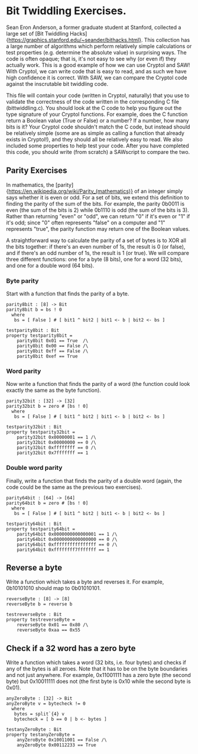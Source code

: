 # Bit Twiddling Exercises.

Sean Eron Anderson, a former graduate student at Stanford, collected a large set of [Bit Twiddling Hacks]{https://graphics.stanford.edu/~seander/bithacks.html}.  This collection has a large number of algorithms which perform relatively simple calculations or test properties (e.g. determine the absolute value) in surprising ways.  The code is often opaque; that is, it's not easy to see why (or even if) they actually work.  This is a good example of how we can use Cryptol and SAW!  With Cryptol, we can write code that is easy to read, and as such we have high confidence it is correct.  With SAW, we can compare the Cryptol code against the inscrutable bit twiddling code.

This file will contain your code (written in Cryptol, naturally) that you use to validate the correctness of the code written in the corresponding C file (bittwiddling.c).  You should look at the C code to help you figure out the type signature of your Cryptol functions.  For example, does the C function return a Boolean value (True or False) or a number?  If a number, how many bits is it?  Your Cryptol code shouldn't match the C code, but instead should be relatively simple (some are as simple as calling a function that already exists in Cryptol!), and they should all be relatively easy to read.  We also included some properties to help test your code.  After you have completed this code, you should write (from scratch) a SAWscript to compare the two.

## Parity Exercises

In mathematics, the [parity]{https://en.wikipedia.org/wiki/Parity_(mathematics)} of an integer simply says whether it is even or odd.  For a set of bits, we extend this definition to finding the parity of the sum of the bits.  For example, the parity 0b0011 is even (the sum of the bits is 2) while 0b1110 is odd (the sum of the bits is 3).  Rather than returning "even" or "odd", we can return "0" if it's even or "1" if it's odd; since "0" often represents "false" on a computer and "1" represents "true", the parity function may return one of the Boolean values.

A straightforward way to calculate the parity of a set of bytes is to XOR all the bits together: if there's an even number of 1s, the result is 0 (or false), and if there's an odd number of 1s, the result is 1 (or true).  We will compare three different functions: one for a byte (8 bits), one for a word (32 bits), and one for a double word (64 bits).

### Byte parity

Start with a function that finds the parity of a byte.

```
parity8bit : [8] -> Bit
parity8bit b = bs ! 0
  where
   bs = [ False ] # [ bit1 ^ bit2 | bit1 <- b | bit2 <- bs ]

testparity8bit : Bit
property testparity8bit =
    parity8bit 0x01 == True  /\
    parity8bit 0x00 == False /\
    parity8bit 0xff == False /\
    parity8bit 0xef == True
```

### Word parity

Now write a function that finds the parity of a word (the function could look exactly the same as the byte function).

```
parity32bit : [32] -> [32]
parity32bit b = zero # [bs ! 0]
  where
   bs = [ False ] # [ bit1 ^ bit2 | bit1 <- b | bit2 <- bs ]

testparity32bit : Bit
property testparity32bit =
    parity32bit 0x00000001 == 1 /\
    parity32bit 0x00000000 == 0 /\
    parity32bit 0xffffffff == 0 /\
    parity32bit 0x7fffffff == 1
```

### Double word parity

Finally, write a function that finds the parity of a double word (again, the code could be the same as the previous two exercises).

```
parity64bit : [64] -> [64]
parity64bit b = zero # [bs ! 0]
  where
   bs = [ False ] # [ bit1 ^ bit2 | bit1 <- b | bit2 <- bs ]

testparity64bit : Bit
property testparity64bit =
    parity64bit 0x0000000000000001 == 1 /\
    parity64bit 0x0000000000000000 == 0 /\
    parity64bit 0xffffffffffffffff == 0 /\
    parity64bit 0xffffffff7fffffff == 1
```

## Reverse a byte

Write a function which takes a byte and reverses it.  For example, 0b10101010 should map to 0b01010101.

```
reverseByte : [8] -> [8]
reverseByte b = reverse b

testreverseByte : Bit
property testreverseByte =
    reverseByte 0x01 == 0x80 /\
    reverseByte 0xaa == 0x55
```

## Check if a 32 word has a zero byte

Write a function which takes a word (32 bits, i.e. four bytes) and checks if any of the bytes is all zeroes.  Note that it has to be on the byte boundaries and not just anywhere.  For example, 0x11001111 has a zero byte (the second byte) but 0x10011111 does not (the first byte is 0x10 while the second byte is 0x01).

```
anyZeroByte : [32] -> Bit
anyZeroByte v = bytecheck != 0
  where
   bytes = split`{4} v
   bytecheck = [ b == 0 | b <- bytes ]

testanyZeroByte : Bit
property testanyZeroByte =
    anyZeroByte 0x10011001 == False /\
    anyZeroByte 0x00112233 == True
```